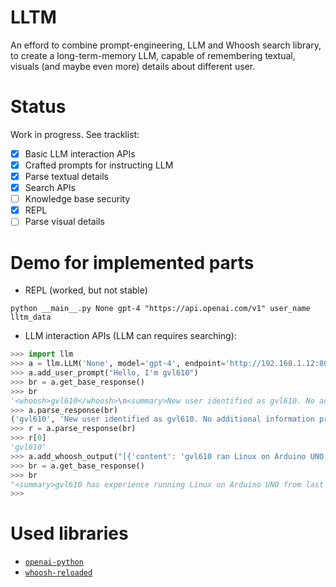 # LLTM
An efford to combine prompt-engineering, LLM and Whoosh search library, to create a long-term-memory LLM, capable of remembering textual, visuals (and maybe even more) details about different user.

# Status
Work in progress. See tracklist:
- [x] Basic LLM interaction APIs
- [x] Crafted prompts for instructing LLM
- [x] Parse textual details
- [x] Search APIs
- [ ] Knowledge base security
- [x] REPL
- [ ] Parse visual details

# Demo for implemented parts

- REPL (worked, but not stable)
```
python __main__.py None gpt-4 "https://api.openai.com/v1" user_name lltm_data
```

- LLM interaction APIs (LLM can requires searching):

```python
>>> import llm
>>> a = llm.LLM('None', model='gpt-4', endpoint='http://192.168.1.12:8080/v1')                                                                       
>>> a.add_user_prompt("Hello, I'm gvl610")
>>> br = a.get_base_response()                                                                                                                       
>>> br
'<whoosh>gvl610</whoosh>\n<summary>New user identified as gvl610. No additional information provided yet.</summary>\n<response>Hello gvl610! How can I assist you today?</response>\n'
>>> a.parse_response(br)
('gvl610', 'New user identified as gvl610. No additional information provided yet.', 'Hello gvl610! How can I assist you today?')
>>> r = a.parse_response(br) 
>>> r[0]
'gvl610'
>>> a.add_whoosh_output("[{'content': 'gvl610 ran Linux on Arduino UNO', 'time'='last year'}]")
>>> br = a.get_base_response() 
>>> br
"<summary>gvl610 has experience running Linux on Arduino UNO from last year.</summary>\n<response>That's quite an interesting project, gvl610! Running Linux on an Arduino UNO is no small feat. How has that experience been for you, and what brings you here today?</response>\n"
>>>
```

# Used libraries
- [`openai-python`](https://github.com/openai/openai-python)
- [`whoosh-reloaded`](https://github.com/Sygil-Dev/whoosh-reloaded)
